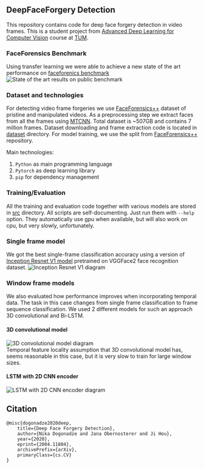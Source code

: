 ## DeepFaceForgery Detection
This repository contains code for deep face forgery detection in video frames. This is a student project from [Advanced Deep Learning for Computer Vision](https://dvl.in.tum.de/teaching/adl4cv-ws18/) course at [TUM](https://www.tum.de/).

### FaceForensics Benchmark
Using transfer learning we were able to achieve a new state of the art performance on [faceforenics benchmark](http://kaldir.vc.in.tum.de/faceforensics_benchmark/) 
![State of the art results on public benchmark](diagrams/ff_benchmark.png)


### Dataset and technologies
For detecting video frame forgeries we use [FaceForensics++](http://www.niessnerlab.org/projects/roessler2019faceforensicspp.html) dataset of pristine and manipulated videos. As a preprocessing step we extract faces from all the frames using [MTCNN](https://github.com/ipazc/mtcnn).
Total dataset is ~507GB and contains 7 million frames. Dataset downloading and frame extraction code is located in [dataset](dataset) directory.
For model training, we use the split from [FaceForensics++](http://www.niessnerlab.org/projects/roessler2019faceforensicspp.html) repository.

Main technologies:
1. `Python` as main programming language
2. `Pytorch` as deep learning library
3. `pip` for dependency management

### Training/Evaluation
All the training and evaluation code together with various models are stored in [src](src) directory. All scripts are self-documenting. Just run them with `--help` option.
They automatically use gpu when available, but will also work on cpu, but very slowly, unfortunately.

### Single frame model
We got the best single-frame classification accuracy using a version of [Inception Resnet V1 model](src/model.py#L109) pretrained on VGGFace2 face recognition dataset.
![Inception Resnet V1 diagram](diagrams/incep_resnet_v1.png)


### Window frame models
We also evaluated how performance improves when incorporating temporal data. The task in this case changes from single frame classification to frame sequence classification. 
We used 2 different models for such an approach 3D convolutional and Bi-LSTM. 

#### 3D convolutional model
![3D convolutional model diagram](diagrams/3d_conv.png)  
Temporal feature locality assumption that 3D convolutional model has, seems reasonable in this case, but it is very slow to train for large window sizes.

#### LSTM with 2D CNN encoder
![LSTM with 2D CNN encoder diagram](diagrams/CNN_LSTM.png)     

## Citation
```
@misc{dogonadze2020deep,
    title={Deep Face Forgery Detection},
    author={Nika Dogonadze and Jana Obernosterer and Ji Hou},
    year={2020},
    eprint={2004.11804},
    archivePrefix={arXiv},
    primaryClass={cs.CV}
}
```
